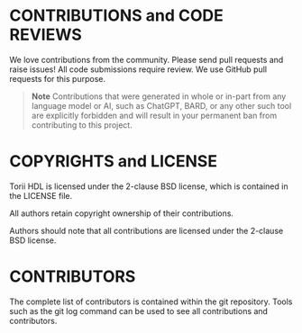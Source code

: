 # CONTRIBUTIONS and CODE REVIEWS

We love contributions from the community. Please send pull requests and raise
issues! All code submissions require review. We use GitHub pull requests for
this purpose.

> **Note** Contributions that were generated in whole or in-part from any
> language model or AI, such as ChatGPT, BARD, or any other such tool
> are explicitly forbidden and will result in your permanent ban from contributing
> to this project.

# COPYRIGHTS and LICENSE

Torii HDL is licensed under the 2-clause BSD license, which is contained in
the LICENSE file.

All authors retain copyright ownership of their contributions.

Authors should note that all contributions are licensed under the 2-clause BSD
license.


# CONTRIBUTORS

The complete list of contributors is contained within the git repository.
Tools such as the git log command can be used to see all contributions and
contributors.
